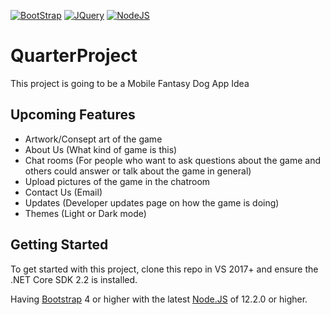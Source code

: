 [![BootStrap](https://img.shields.io/badge/Bootstrap%20-4.3.1-brightgreen.svg?style=flat)](https://getbootstrap.com/)
[![JQuery](https://img.shields.io/badge/JQuery%20-3.4.0-brightgreen.svg?style=flat)](https://jquery.com/)
[![NodeJS](https://img.shields.io/badge/NodeJS%20-12.2.0-brightgreen.svg?style=flat)](https://nodejs.org/en/)

# QuarterProject
This project is going to be a Mobile Fantasy Dog App Idea

## Upcoming Features
- Artwork/Consept art of the game
- About Us (What kind of game is this)
- Chat rooms (For people who want to ask questions about the game and others could answer or talk about the game in general)
- Upload pictures of the game in the chatroom
- Contact Us (Email)
- Updates (Developer updates page on how the game is doing)
- Themes (Light or Dark mode)

## Getting Started
To get started with this project, clone this repo in VS 2017+ and ensure the .NET Core SDK 2.2 is installed.

Having [Bootstrap](https://getbootstrap.com/) 4 or higher with the latest [Node.JS](https://nodejs.org/en/) of 12.2.0 or higher.

